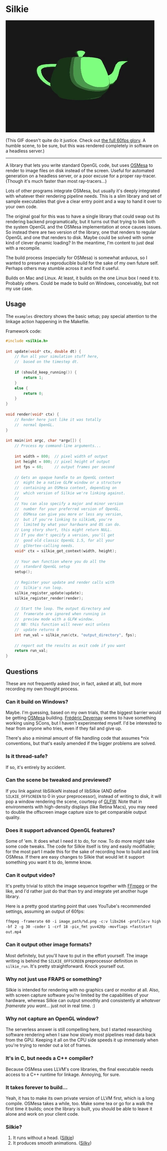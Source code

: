 # Silkie

![Animated gif](examples/demos/advanced.gif)

(This GIF doesn't quite do it justice. Check out [the full 60fps glory](https://gfycat.com/gifs/detail/felinelineardragonfly). A humble scene, to be sure, but this was rendered completely in software on a headless server.)

---

A library that lets you write standard OpenGL code, but uses [OSMesa](https://www.mesa3d.org/osmesa.html) to render to image files on disk instead of the screen. Useful for automated generation on a headless server, or a poor excuse for a proper ray-tracer. (Though it's much faster than most ray-tracers...)

Lots of other programs integrate OSMesa, but usually it's deeply integrated with whatever their rendering pipeline needs. This is a slim library and set of sample executables that give a clear entry point and a way to hand it over to your own code. 

The original goal for this was to have a single library that could swap out its rendering backend programatically, but it turns out that trying to link both the system OpenGL and the OSMesa implementation at once causes issues. So instead there are two version of the library, one that renders to regular OpenGL and one that renders to disk. Maybe could be solved with some kind of clever dynamic loading? In the meantime, I'm content to just deal with a recompile. 

The build process (especially for OSMesa) is somewhat arduous, so I wanted to preserve a reproducible build for the sake of my own future self. Perhaps others may stumble across it and find it useful. 

Builds on Mac and Linux. At least, it builds on the one Linux box I need it to. Probably others. Could be made to build on Windows, conceivably, but not my use case. 

## Usage

The `examples` directory shows the basic setup; pay special attention to the linkage action happening in the Makefile. 

Framework code:

```c++
#include <silkie.h>

int update(void* ctx, double dt) {
    // Run all your simulation stuff here, 
    //  based on the timestep dt.

    if (should_keep_running()) {
        return 1;
    }
    else {
        return 0;
    }
}

void render(void* ctx) {
    // Render here just like it was totally 
    //  normal OpenGL.
}

int main(int argc, char *argv[]) {
    // Process my command-line arguments...

    int width = 800;  // pixel width of output
    int height = 800; // pixel height of output
    int fps = 60;     // output frames per second

    // Gets an opaque handle to an OpenGL context
    //  might be a native GLFW window or a structure
    //  containing an OSMesa context, depending on 
    //  which version of Silkie we're linking against.
    //
    // You can also specify a major and minor version
    //  number for your preferred version of OpenGL.
    //  OSMesa can give you more or less any version,
    //  but if you're linking to silkieN, you're 
    //  limited by what your hardware and OS can do.
    // Long story short, this might return NULL. 
    // If you don't specify a version, you'll get
    //  good old classic OpenGL 1.5, for all your 
    //  glVertex-calling needs. 
    void* ctx = silkie_get_context(width, height);

    // Your own function where you do all the 
    //  standard OpenGL setup
    setup();

    // Register your update and render calls with 
    //  Silkie's run loop.
    silkie_register_update(update);
    silkie_register_render(render);

    // Start the loop. The output directory and 
    //  framerate are ignored when running in 
    //  preview mode with a GLFW window.
    // NB: this function will never exit unless 
    //  update returns 0
    int run_val = silkie_run(ctx, "output_directory", fps);

    // report out the results as exit code if you want
    return run_val;
}
```

## Questions

These are not frequently asked (nor, in fact, asked at all), but more recording my own thought process. 

### Can it build on Windows?
Maybe. I'm guessing, based on my own trials, that the biggest barrier would be getting [OSMesa](https://www.mesa3d.org/osmesa.html) building. [Frédéric Devernay](https://github.com/devernay/osmesa-install/) seems to have something working using SCons, but I haven't experimented myself. I'd be interested to hear from anyone who tries, even if they fail and give up. 

There's also a minimal amount of file handling code that assumes *nix conventions, but that's easily amended if the bigger problems are solved.

### Is it thread-safe?
If so, it's entirely by accident.

### Can the scene be tweaked and previewed?
If you link against libSilkieN instead of libSilkie (AND define `SILKIE_OFFSCREEN` to 0 in your preprocessor), instead of writing to disk, it will pop a window rendering the scene, courtesy of [GLFW](http://www.glfw.org/). Note that in environments with high-density displays (like Retina Macs), you may need to double the offscreen image capture size to get comparable output quality. 

### Does it support advanced OpenGL features?
Some of 'em. It does what I need it to do, for now. To do more might take some code tweaks. The code for Silkie itself is tiny and easily modifiable; for the most part I made this for the sake of recording how to build and link OSMesa. If there are easy changes to Silkie that would let it support something you want it to do, lemme know. 

### Can it output video? 
It's pretty trivial to stitch the image sequence together with [FFmpeg](http://www.ffmpeg.org/) or the like, and I'd rather just do that than try and integrate yet another huge library. 

Here is a pretty good starting point that uses YouTube's recommended settings, assuming an output of 60fps:

`ffmpeg -framerate 60 -i image_path/%d.png -c:v libx264 -profile:v high -bf 2 -g 30 -coder 1 -crf 18 -pix_fmt yuv420p -movflags +faststart out.mp4`

### Can it output other image formats? 
Most definitely, but you'll have to put in the effort yourself. The image writing is behind the `SILKIE_OFFSCREEN` preprocessor definition in `silkie_run`. It's pretty straightforward. Knock yourself out. 

### Why not just use FRAPS or something?
Silkie is intended for rendering with no graphics card or monitor at all. Also, with screen capture software you're limited by the capabilities of your hardware, whereas Silkie can output smoothly and consistently at *whatever framerate you want*... just not in real time. :) 

### Why not capture an OpenGL window?
The serverless answer is still compelling here, but I started researching software rendering when I saw how slowly most pipelines read data back from the GPU. Keeping it all on the CPU side speeds it up immensely when you're trying to render out a lot of frames.

### It's in C, but needs a C++ compiler?
Because OSMesa uses LLVM's core libraries, the final executable needs access to a C++ runtime for linkage. Annoying, for sure. 

### It takes forever to build...
Yeah, it has to make its own private version of LLVM first, which is a long compile. OSMesa takes a while, too. Make some tea or go for a walk the first time it builds; once the library is built, you should be able to leave it alone and work on your client code.

### Silkie?
1. It runs without a head. ([Silkie](https://en.wikipedia.org/wiki/Silkie))
2. It produces smooth animations. ([Silky](https://www.merriam-webster.com/dictionary/silky))

